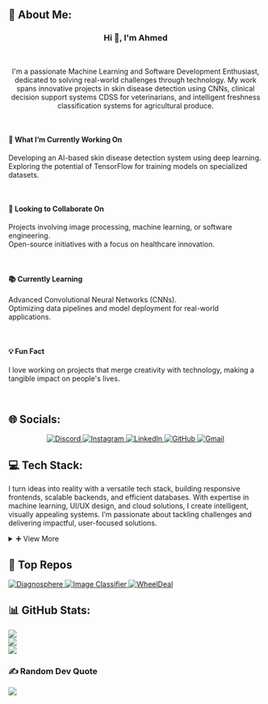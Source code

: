 ## 💫 About Me:
<h3 align="center">Hi 👋, I'm Ahmed</h3><br>
<p align="center">I'm a passionate Machine Learning and Software Development Enthusiast, dedicated to solving real-world challenges through technology. My work spans innovative projects in skin disease detection using CNNs, clinical decision support systems CDSS for veterinarians, and intelligent freshness classification systems for agricultural produce.</p><br>
<h4>🚀 What I’m Currently Working On</h4>
<p>Developing an AI-based skin disease detection system using deep learning.<br>Exploring the potential of TensorFlow for training models on specialized datasets.</p><br>
<h4>🤝 Looking to Collaborate On</h4>
<p>Projects involving image processing, machine learning, or software engineering.<br>Open-source initiatives with a focus on healthcare innovation.</p><br>
<h4>📚 Currently Learning</h4>
<p>Advanced Convolutional Neural Networks (CNNs).<br>Optimizing data pipelines and model deployment for real-world applications.</p><br>
<h4>💡 Fun Fact</h4>
<p>I love working on projects that merge creativity with technology, making a tangible impact on people's lives.</p><br>


## 🌐 Socials:
<p align="center">
  <a href="https://discord.com/users/773953065945923604">
    <img src="https://img.shields.io/badge/Discord-%235865F2.svg?logo=discord&logoColor=white" alt="Discord">
  </a>
  <a href="https://instagram.com/ahmedali.s1044">
    <img src="https://img.shields.io/badge/Instagram-%23E4405F.svg?logo=Instagram&logoColor=white" alt="Instagram">
  </a>
  <a href="https://linkedin.com/in/ahmed-ali-sheikh-84507b1b9">
    <img src="https://img.shields.io/badge/LinkedIn-%230077B5.svg?logo=linkedin&logoColor=white" alt="LinkedIn">
  </a>
  <a href="https://github.com/ahmedalisheikh4">
    <img src="https://img.shields.io/badge/GitHub-black?logo=github&logoColor=white" alt="GitHub">
  </a>
  <a href="mailto:ahmedali.s786@gmail.com">
    <img src="https://img.shields.io/badge/Gmail-red?logo=gmail&logoColor=white" alt="Gmail">
  </a>
</p>



## 💻 Tech Stack:
<p>
I turn ideas into reality with a versatile tech stack, building responsive frontends, scalable backends, and efficient databases. With expertise in machine learning, UI/UX design, and cloud solutions, I create intelligent, visually appealing systems. I’m passionate about tackling challenges and delivering impactful, user-focused solutions.
</p>

<details>
  <summary style="cursor: pointer;">
    <span style="display: inline-block; transition: transform 0.2s;">➕</span> View More
  </summary>

  ### Programming Languages
  ![C](https://img.shields.io/badge/c-%2300599C.svg?style=for-the-badge&logo=c&logoColor=white) ![C++](https://img.shields.io/badge/c++-%2300599C.svg?style=for-the-badge&logo=c%2B%2B&logoColor=white) ![C#](https://img.shields.io/badge/c%23-%23239120.svg?style=for-the-badge&logo=csharp&logoColor=white) ![Python](https://img.shields.io/badge/python-3670A0?style=for-the-badge&logo=python&logoColor=ffdd54) ![JavaScript](https://img.shields.io/badge/javascript-%23323330.svg?style=for-the-badge&logo=javascript&logoColor=%23F7DF1E) ![TypeScript](https://img.shields.io/badge/typescript-%23007ACC.svg?style=for-the-badge&logo=typescript&logoColor=white) ![AssemblyScript](https://img.shields.io/badge/assembly%20script-%23000000.svg?style=for-the-badge&logo=assemblyscript&logoColor=white)

  ---

  ### Scripting & Markup
  ![LaTeX](https://img.shields.io/badge/latex-%23008080.svg?style=for-the-badge&logo=latex&logoColor=white) ![Markdown](https://img.shields.io/badge/markdown-%23000000.svg?style=for-the-badge&logo=markdown&logoColor=white) ![YAML](https://img.shields.io/badge/yaml-%23ffffff.svg?style=for-the-badge&logo=yaml&logoColor=151515)

  ---

  ### Front-End Development
  ![Next JS](https://img.shields.io/badge/Next-black?style=for-the-badge&logo=next.js&logoColor=white) ![React](https://img.shields.io/badge/react-%2320232a.svg?style=for-the-badge&logo=react&logoColor=%2361DAFB) ![TailwindCSS](https://img.shields.io/badge/tailwindcss-%2338B2AC.svg?style=for-the-badge&logo=tailwind-css&logoColor=white) ![ShadcnUI](https://img.shields.io/badge/shadcn%2Fui-000000?style=for-the-badge&logo=shadcnui&logoColor=white) ![Blazor](https://img.shields.io/badge/blazor-%235C2D91.svg?style=for-the-badge&logo=blazor&logoColor=white) ![HTML5](https://img.shields.io/badge/html5-%23E34F26.svg?style=for-the-badge&logo=html5&logoColor=white) ![CSS3](https://img.shields.io/badge/css3-%231572B6.svg?style=for-the-badge&logo=css3&logoColor=white) ![Bootstrap](https://img.shields.io/badge/bootstrap-%238511FA.svg?style=for-the-badge&logo=bootstrap&logoColor=white)

  ---


  ### Back-End Development
![FastAPI](https://img.shields.io/badge/FastAPI-005571?style=for-the-badge&logo=fastapi) ![NodeJS](https://img.shields.io/badge/node.js-6DA55F?style=for-the-badge&logo=node.js&logoColor=white) ![Express.js](https://img.shields.io/badge/express.js-%23404d59.svg?style=for-the-badge&logo=express&logoColor=%2361DAFB) ![.NET](https://img.shields.io/badge/.NET-5C2D91?style=for-the-badge&logo=.net&logoColor=white) ![Flask](https://img.shields.io/badge/Flask-%23000.svg?style=for-the-badge&logo=flask&logoColor=white) ![PHP](https://img.shields.io/badge/php-%23777BB4.svg?style=for-the-badge&logo=php&logoColor=white)

  ---

  ### DevOps & Cloud
  ![Azure](https://img.shields.io/badge/azure-%230072C6.svg?style=for-the-badge&logo=microsoftazure&logoColor=white) ![Github Pages](https://img.shields.io/badge/github%20pages-121013?style=for-the-badge&logo=github&logoColor=white) ![Github Actions](https://img.shields.io/badge/github%20actions-121013.svg?style=for-the-badge&logo=githubactions&logoColor=white) ![Docker](https://img.shields.io/badge/docker-%230db7ed.svg?style=for-the-badge&logo=docker&logoColor=white)

  ---

  ### Content Management Systems
![WordPress](https://img.shields.io/badge/WordPress-%23117AC9.svg?style=for-the-badge&logo=WordPress&logoColor=white) 
![Wix](https://img.shields.io/badge/Wix-%23FF0080.svg?style=for-the-badge&logo=wix&logoColor=white)

  ---

  ### Databases
  ![MongoDB](https://img.shields.io/badge/MongoDB-%234ea94b.svg?style=for-the-badge&logo=mongodb&logoColor=white) ![MySQL](https://img.shields.io/badge/mysql-4479A1.svg?style=for-the-badge&logo=mysql&logoColor=white) ![Microsoft SQL Server](https://img.shields.io/badge/Microsoft%20SQL%20Server-CC2927?style=for-the-badge&logo=microsoft%20sql%20server&logoColor=white)

  ---

  ### Data Science & Machine Learning
  ![Keras](https://img.shields.io/badge/Keras-%23D00000.svg?style=for-the-badge&logo=Keras&logoColor=white) ![Matplotlib](https://img.shields.io/badge/Matplotlib-%23ffffff.svg?style=for-the-badge&logo=Matplotlib&logoColor=black) ![NumPy](https://img.shields.io/badge/numpy-%23013243.svg?style=for-the-badge&logo=numpy&logoColor=white) ![Pandas](https://img.shields.io/badge/pandas-%23150458.svg?style=for-the-badge&logo=pandas&logoColor=white) ![PyTorch](https://img.shields.io/badge/PyTorch-%23EE4C2C.svg?style=for-the-badge&logo=PyTorch&logoColor=white) ![scikit-learn](https://img.shields.io/badge/scikit--learn-%23F7931E.svg?style=for-the-badge&logo=scikit-learn&logoColor=white) ![TensorFlow](https://img.shields.io/badge/TensorFlow-%23FF6F00.svg?style=for-the-badge&logo=TensorFlow&logoColor=white)
  
  ---

  ### Design & Collaboration Tools
![Canva](https://img.shields.io/badge/Canva-%2300C4CC.svg?style=for-the-badge&logo=Canva&logoColor=white) 
![Figma](https://img.shields.io/badge/figma-%23F24E1E.svg?style=for-the-badge&logo=figma&logoColor=white) 
![Slack](https://img.shields.io/badge/Slack-4A154B.svg?style=for-the-badge&logo=slack&logoColor=white)
![Zoom](https://img.shields.io/badge/Zoom-2D8CFF.svg?style=for-the-badge&logo=zoom&logoColor=white)

  ---

</details>

  ## 📂 Top Repos
<p> <a href="https://github.com/ahmedalisheikh4/Diagnosphere"> <img src="https://github-readme-stats.vercel.app/api/pin/?username=ahmedalisheikh4&repo=Diagnosphere&title_color=fff&icon_color=f9f9f9&text_color=9f9f9f&bg_color=151515" alt="Diagnosphere"/> </a> <a href="https://github.com/ahmedalisheikh4/Image-classifier"> <img src="https://github-readme-stats.vercel.app/api/pin/?username=ahmedalisheikh4&repo=Image-classifier&title_color=fff&icon_color=f9f9f9&text_color=9f9f9f&bg_color=151515" alt="Image Classifier"/> </a> <a href="https://github.com/ahmedalisheikh4/WheelDeal"> <img src="https://github-readme-stats.vercel.app/api/pin/?username=ahmedalisheikh4&repo=WheelDeal&title_color=fff&icon_color=f9f9f9&text_color=9f9f9f&bg_color=151515" alt="WheelDeal"/> </a> </p>

## 📊 GitHub Stats:
![](https://github-readme-stats.vercel.app/api?username=ahmedalisheikh4&theme=radical&hide_border=false&include_all_commits=true&count_private=false)<br/>
![](https://github-readme-streak-stats.herokuapp.com/?user=ahmedalisheikh4&theme=radical&hide_border=false)<br/>
![](https://github-readme-stats.vercel.app/api/top-langs/?username=ahmedalisheikh4&theme=radical&hide_border=false&include_all_commits=true&count_private=false&layout=compact)

### ✍️ Random Dev Quote
![](https://quotes-github-readme.vercel.app/api?type=horizontal&theme=radical)
